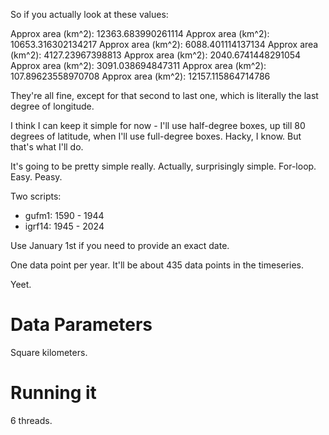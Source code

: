 So if you actually look at these values:

Approx area (km^2): 12363.683990261114
Approx area (km^2): 10653.316302134217
Approx area (km^2): 6088.401114137134
Approx area (km^2): 4127.23967398813
Approx area (km^2): 2040.6741448291054
Approx area (km^2): 3091.038694847311
Approx area (km^2): 107.89623558970708
Approx area (km^2): 12157.115864714786

They're all fine, except for that second to last one, which is literally the last degree of longitude.

I think I can keep it simple for now - I'll use half-degree boxes, up till 80 degrees of latitude, when I'll use full-degree boxes. Hacky, I know. But that's what I'll do.

It's going to be pretty simple really. Actually, surprisingly simple. For-loop. Easy. Peasy.

Two scripts:
- gufm1: 1590 - 1944
- igrf14: 1945 - 2024

Use January 1st if you need to provide an exact date.

One data point per year. It'll be about 435 data points in the timeseries.

Yeet.

# Data Parameters

Square kilometers.

# Running it

6 threads.